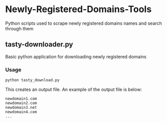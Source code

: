 # Newly-Registered-Domains-Tools
Python scripts used to scrape newly registered domains names and search through them

## tasty-downloader.py
Basic python application for downloading newly registered domains

### Usage
```
python tasty_download.py
```

This creates an output file. An example of the output file is below:
```
newdomain1.com
newdomain2.com
newdomain3.net
newdomain4.com
...

